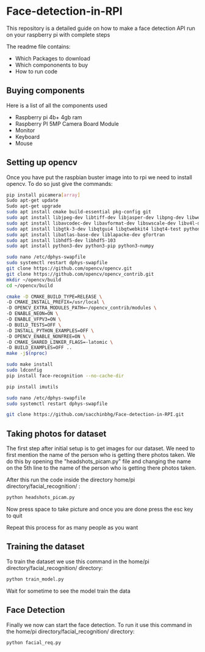 # Face-detection-in-RPI
This repository is a detailed guide on how to make a face detection API run on your raspberry pi with complete steps

The readme file contains:
- Which Packages to download
- Which compononents to buy
- How to run code

## Buying components
Here is a list of all the components used
- Raspberry pi 4b+ 4gb ram
- Raspberry PI 5MP Camera Board Module
- Monitor
- Keyboard
- Mouse

## Setting up opencv
Once you have put the raspbian buster image into to rpi we need to install opencv. To do so just give the commands:
```bash
pip install picamera[array]
Sudo apt-get update
Sudo apt-get upgrade
sudo apt install cmake build-essential pkg-config git
sudo apt install libjpeg-dev libtiff-dev libjasper-dev libpng-dev libwebp-dev libopenexr-dev
sudo apt install libavcodec-dev libavformat-dev libswscale-dev libv4l-dev libxvidcore-dev libx264-dev libdc1394-22-dev libgstreamer-plugins-base1.0-dev libgstreamer1.0-dev
sudo apt install libgtk-3-dev libqtgui4 libqtwebkit4 libqt4-test python3-pyqt5
sudo apt install libatlas-base-dev liblapacke-dev gfortran
sudo apt install libhdf5-dev libhdf5-103
sudo apt install python3-dev python3-pip python3-numpy

sudo nano /etc/dphys-swapfile
sudo systemctl restart dphys-swapfile
git clone https://github.com/opencv/opencv.git
git clone https://github.com/opencv/opencv_contrib.git
mkdir ~/opencv/build
cd ~/opencv/build

cmake -D CMAKE_BUILD_TYPE=RELEASE \
-D CMAKE_INSTALL_PREFIX=/usr/local \
-D OPENCV_EXTRA_MODULES_PATH=~/opencv_contrib/modules \
-D ENABLE_NEON=ON \
-D ENABLE_VFPV3=ON \
-D BUILD_TESTS=OFF \
-D INSTALL_PYTHON_EXAMPLES=OFF \
-D OPENCV_ENABLE_NONFREE=ON \
-D CMAKE_SHARED_LINKER_FLAGS=-latomic \
-D BUILD_EXAMPLES=OFF ..
make -j$(nproc)

sudo make install
sudo ldconfig
pip install face-recognition --no-cache-dir

pip install imutils

sudo nano /etc/dphys-swapfile
sudo systemctl restart dphys-swapfile

git clone https://github.com/sacchinbhg/Face-detection-in-RPI.git
```

## Taking photos for dataset
The first step after initial setup is to get images for our dataset. We need to first mention the name of the person who is getting there photos taken. We do this by opening the "headshots_picam.py" file and changing the name on the 5th line to the name of the person who is getting there photos taken.

After this run the code inside the directory home/pi directory/facial_recognition/ :
```bash
python headshots_picam.py
```

Now press space to take picture and once you are done press the esc key to quit

Repeat this process for as many people as you want

## Training the dataset

To train the dataset we use this command in the home/pi directory/facial_recognition/ directory:
```bash
python train_model.py
```

Wait for sometime to see the model train the data

## Face Detection

Finally we now can start the face detection. To run it use this command in the home/pi directory/facial_recognition/ directory:
```bash
python facial_req.py
```
